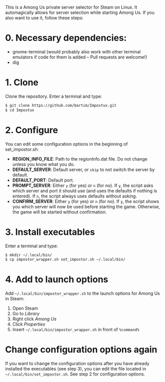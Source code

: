 This is a Among Us private server selector for Steam on Linux. It automagically allows for server selection while starting Among Us. If you also want to use it, follow these steps:

# 0. Necessary dependencies:
- gnome-terminal (would probably also work with other terminal emulators if code for them is added – Pull requests are welcome!)
- dig

# 1. Clone
Clone the repository. Enter a terminal and type:

```bash
$ git clone https://github.com/bartim/Impostux.git
$ cd Impostux
```

# 2. Configure
You can edit some configuration options in the beginning of set_impostor.sh:
- **REGION_INFO_FILE**: Path to the regionInfo.dat file. Do not change unless you know what you do.
- **DEFAULT_SERVER**: Default server, or `skip` to not switch the server by default.
- **DEFAULT_PORT**: Default port.
- **PROMPT_SERVER**: Either `y` (for yes) or `n` (for no). If `y`, the script asks which server and port it should use (and uses the defaults if nothing is entered). If `n`, the script always uses defaults without asking.
- **CONFIRM_SERVER**: Either `y` (for yes) or `n` (for no). If `y`, the script shows you which server will now be used before starting the game. Otherwise, the game will be started without confirmation.

# 3. Install executables
Enter a terminal and type:

```bash
$ mkdir ~/.local/bin/
$ cp impostor_wrapper.sh set_impostor.sh ~/.local/bin/
```

# 4. Add to launch options
Add  `~/.local/bin/impostor_wrapper.sh` to the launch options for Among Us in Steam:
1. Open Steam
2. Go to *Library*
3. Right click *Among Us*
4. Click *Properties*
5. Insert `~/.local/bin/impostor_wrapper.sh` in front of `%command%`

# Change configuration options again
If you want to change the configuration options after you have already installed the executables (see step 3), you can edit the file located in `~/.local/bin/set_impostor.sh`. See step 2 for configuration options.

